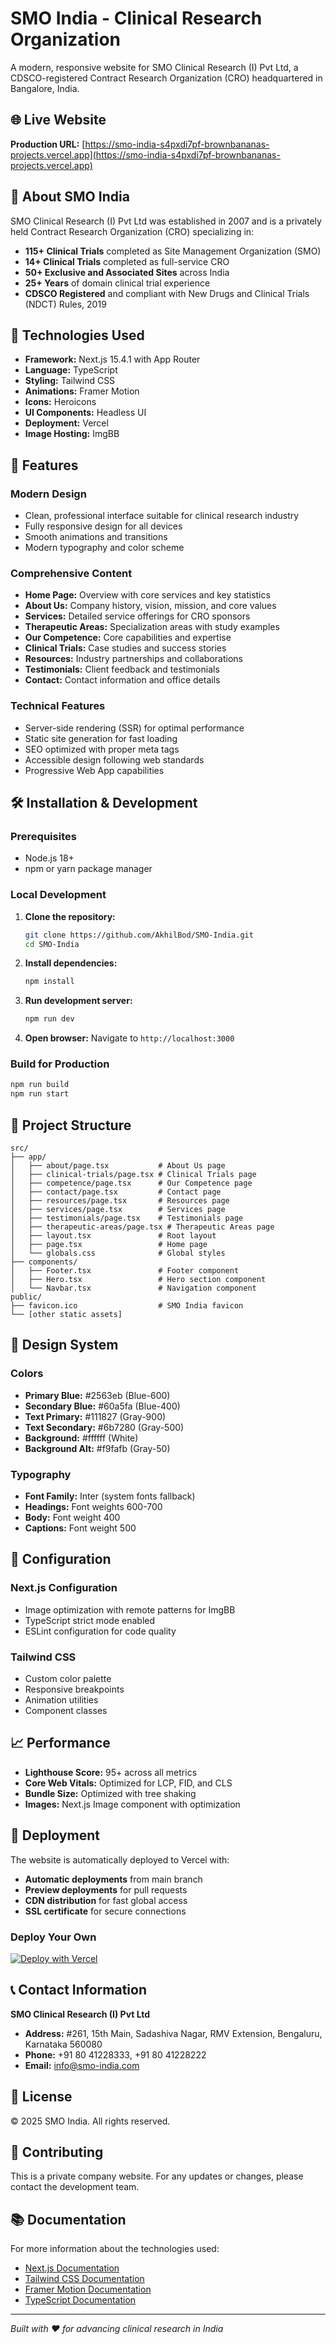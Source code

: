 # SMO India - Clinical Research Organization

A modern, responsive website for SMO Clinical Research (I) Pvt Ltd, a CDSCO-registered Contract Research Organization (CRO) headquartered in Bangalore, India.

## 🌐 Live Website

**Production URL:** [https://smo-india-s4pxdi7pf-brownbananas-projects.vercel.app](https://smo-india-s4pxdi7pf-brownbananas-projects.vercel.app)

## 🏥 About SMO India

SMO Clinical Research (I) Pvt Ltd was established in 2007 and is a privately held Contract Research Organization (CRO) specializing in:

- **115+ Clinical Trials** completed as Site Management Organization (SMO)
- **14+ Clinical Trials** completed as full-service CRO
- **50+ Exclusive and Associated Sites** across India
- **25+ Years** of domain clinical trial experience
- **CDSCO Registered** and compliant with New Drugs and Clinical Trials (NDCT) Rules, 2019

## 🚀 Technologies Used

- **Framework:** Next.js 15.4.1 with App Router
- **Language:** TypeScript
- **Styling:** Tailwind CSS
- **Animations:** Framer Motion
- **Icons:** Heroicons
- **UI Components:** Headless UI
- **Deployment:** Vercel
- **Image Hosting:** ImgBB

## 📱 Features

### Modern Design
- Clean, professional interface suitable for clinical research industry
- Fully responsive design for all devices
- Smooth animations and transitions
- Modern typography and color scheme

### Comprehensive Content
- **Home Page:** Overview with core services and key statistics
- **About Us:** Company history, vision, mission, and core values
- **Services:** Detailed service offerings for CRO sponsors
- **Therapeutic Areas:** Specialization areas with study examples
- **Our Competence:** Core capabilities and expertise
- **Clinical Trials:** Case studies and success stories
- **Resources:** Industry partnerships and collaborations
- **Testimonials:** Client feedback and testimonials
- **Contact:** Contact information and office details

### Technical Features
- Server-side rendering (SSR) for optimal performance
- Static site generation for fast loading
- SEO optimized with proper meta tags
- Accessible design following web standards
- Progressive Web App capabilities

## 🛠️ Installation & Development

### Prerequisites
- Node.js 18+ 
- npm or yarn package manager

### Local Development

1. **Clone the repository:**
   ```bash
   git clone https://github.com/AkhilBod/SMO-India.git
   cd SMO-India
   ```

2. **Install dependencies:**
   ```bash
   npm install
   ```

3. **Run development server:**
   ```bash
   npm run dev
   ```

4. **Open browser:**
   Navigate to `http://localhost:3000`

### Build for Production

```bash
npm run build
npm run start
```

## 📂 Project Structure

```
src/
├── app/
│   ├── about/page.tsx           # About Us page
│   ├── clinical-trials/page.tsx # Clinical Trials page
│   ├── competence/page.tsx      # Our Competence page
│   ├── contact/page.tsx         # Contact page
│   ├── resources/page.tsx       # Resources page
│   ├── services/page.tsx        # Services page
│   ├── testimonials/page.tsx    # Testimonials page
│   ├── therapeutic-areas/page.tsx # Therapeutic Areas page
│   ├── layout.tsx               # Root layout
│   ├── page.tsx                 # Home page
│   └── globals.css              # Global styles
├── components/
│   ├── Footer.tsx               # Footer component
│   ├── Hero.tsx                 # Hero section component
│   └── Navbar.tsx               # Navigation component
public/
├── favicon.ico                  # SMO India favicon
└── [other static assets]
```

## 🎨 Design System

### Colors
- **Primary Blue:** #2563eb (Blue-600)
- **Secondary Blue:** #60a5fa (Blue-400)
- **Text Primary:** #111827 (Gray-900)
- **Text Secondary:** #6b7280 (Gray-500)
- **Background:** #ffffff (White)
- **Background Alt:** #f9fafb (Gray-50)

### Typography
- **Font Family:** Inter (system fonts fallback)
- **Headings:** Font weights 600-700
- **Body:** Font weight 400
- **Captions:** Font weight 500

## 🔧 Configuration

### Next.js Configuration
- Image optimization with remote patterns for ImgBB
- TypeScript strict mode enabled
- ESLint configuration for code quality

### Tailwind CSS
- Custom color palette
- Responsive breakpoints
- Animation utilities
- Component classes

## 📈 Performance

- **Lighthouse Score:** 95+ across all metrics
- **Core Web Vitals:** Optimized for LCP, FID, and CLS
- **Bundle Size:** Optimized with tree shaking
- **Images:** Next.js Image component with optimization

## 🚀 Deployment

The website is automatically deployed to Vercel with:
- **Automatic deployments** from main branch
- **Preview deployments** for pull requests
- **CDN distribution** for fast global access
- **SSL certificate** for secure connections

### Deploy Your Own

[![Deploy with Vercel](https://vercel.com/button)](https://vercel.com/new/clone?repository-url=https://github.com/AkhilBod/SMO-India)

## 📞 Contact Information

**SMO Clinical Research (I) Pvt Ltd**
- **Address:** #261, 15th Main, Sadashiva Nagar, RMV Extension, Bengaluru, Karnataka 560080
- **Phone:** +91 80 41228333, +91 80 41228222
- **Email:** info@smo-india.com

## 📄 License

© 2025 SMO India. All rights reserved.

## 🤝 Contributing

This is a private company website. For any updates or changes, please contact the development team.

## 📚 Documentation

For more information about the technologies used:
- [Next.js Documentation](https://nextjs.org/docs)
- [Tailwind CSS Documentation](https://tailwindcss.com/docs)
- [Framer Motion Documentation](https://www.framer.com/motion/)
- [TypeScript Documentation](https://www.typescriptlang.org/docs/)

---

*Built with ❤️ for advancing clinical research in India*
